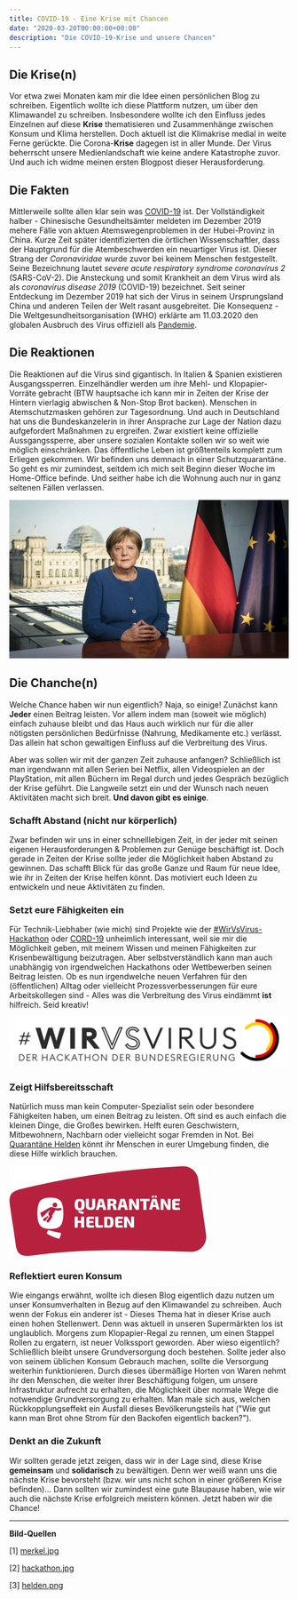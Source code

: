 ```yaml
---
title: COVID-19 - Eine Krise mit Chancen
date: "2020-03-20T00:00:00+00:00"
description: "Die COVID-19-Krise und unsere Chancen"
---
```


## Die Krise(n)

Vor etwa zwei Monaten kam mir die Idee einen persönlichen Blog zu schreiben. Eigentlich wollte ich diese Plattform nutzen, um über den Klimawandel zu schreiben. Insbesondere wollte ich den Einfluss jedes Einzelnen auf diese **Krise** thematisieren und Zusammenhänge zwischen Konsum und Klima herstellen. 
Doch aktuell ist die Klimakrise medial in weite Ferne gerückte. Die Corona-**Krise** dagegen ist in aller Munde. Der Virus beherrscht unsere Medienlandschaft wie keine andere Katastrophe zuvor. Und auch ich widme meinen ersten Blogpost dieser Herausforderung.

## Die Fakten

Mittlerweile sollte allen klar sein was [COVID-19](https://www.ecdc.europa.eu/en/novel-coronavirus-china) ist. Der Vollständigkeit halber - Chinesische Gesundheitsämter meldeten im Dezember 2019 mehere Fälle von aktuen Atemswegenproblemen in der Hubei-Provinz in China. Kurze Zeit später identifizierten die örtlichen Wissenschaftler, dass der Hauptgrund für die Atembeschwerden ein neuartiger Virus ist. Dieser Strang der *Coronaviridae* wurde zuvor bei keinem Menschen festgestellt. Seine Bezeichnung lautet *severe acute respiratory syndrome coronavirus 2* (SARS-CoV-2). Die Ansteckung und somit Krankheit an dem Virus wird als als *coronavirus disease 2019* (COVID-19) bezeichnet. Seit seiner Entdeckung im Dezember 2019 hat sich der Virus in seinem Ursprungsland China und anderen Teilen der Welt rasant ausgebreitet. Die Konsequenz - Die Weltgesundheitsorganisation (WHO) erklärte am 11.03.2020 den globalen Ausbruch des Virus offiziell als [Pandemie](http://www.euro.who.int/de/health-topics/health-emergencies/coronavirus-covid-19/news/news/2020/3/who-announces-covid-19-outbreak-a-pandemic).

## Die Reaktionen

Die Reaktionen auf die Virus sind gigantisch. In Italien & Spanien existieren Ausgangssperren. Einzelhändler werden um ihre Mehl- und Klopapier-Vorräte gebracht (BTW hauptsache ich kann mir in Zeiten der Krise der Hintern vierlagig abwischen & Non-Stop Brot backen). Menschen in Atemschutzmasken gehören zur Tagesordnung. Und auch in Deutschland hat uns die Bundeskanzelerin in ihrer Ansprache zur Lage der Nation dazu aufgefordert Maßnahmen zu ergreifen. Zwar existiert keine offizielle Aussgangssperre, aber unsere sozialen Kontakte sollen wir so weit wie möglich einschränken. Das öffentliche Leben ist größtenteils komplett zum Erliegen gekommen. Wir befinden uns demnach in einer Schutzquarantäne. So geht es mir zumindest, seitdem ich mich seit Beginn dieser Woche im Home-Office befinde. Und seither habe ich die Wohnung auch nur in ganz seltenen Fällen verlassen. 

![Angela Merkel](./merkel.jpg)

## Die Chanche(n)

Welche Chance haben wir nun eigentlich? Naja, so einige! Zunächst kann **Jeder** einen Beitrag leisten. Vor allem indem man (soweit wie möglich) einfach zuhause bleibt und das Haus auch wirklich nur für die aller nötigsten persönlichen Bedürfnisse (Nahrung, Medikamente etc.) verlässt. Das allein hat schon gewaltigen Einfluss auf die Verbreitung des Virus.

Aber was sollen wir mit der ganzen Zeit zuhause anfangen? Schließlich ist man irgendwann mit allen Serien bei Netflix, allen Videospielen an der PlayStation, mit allen Büchern im Regal durch und jedes Gespräch bezüglich der Krise geführt. Die Langweile setzt ein und der Wunsch nach neuen Aktivitäten macht sich breit. **Und davon gibt es einige**.

### Schafft Abstand (nicht nur körperlich)

Zwar befinden wir uns in einer schnelllebigen Zeit, in der jeder mit seinen eigenen Herausforderungen & Problemen zur Genüge beschäftigt ist. Doch gerade in Zeiten der Krise sollte jeder die Möglichkeit haben Abstand zu gewinnen. Das schafft Blick für das große Ganze und Raum für neue Idee, wie ihr in Zeiten der Krise helfen könnt. Das motiviert euch Ideen zu entwickeln und neue Aktivitäten zu finden.  

### Setzt eure Fähigkeiten ein

Für Technik-Liebhaber (wie mich) sind  Projekte wie der [#WirVsVirus-Hackathon](https://wirvsvirushackathon.org/mitmachen/) oder [CORD-19](https://www.kaggle.com/allen-institute-for-ai/CORD-19-research-challenge) unheimlich interessant, weil sie mir die Möglichkeit geben, mit meinem Wissen und meinen Fähigkeiten zur Krisenbewältigung beizutragen. Aber selbstverständlich kann man auch unabhängig von irgendwelchen Hackathons oder Wettbewerben seinen Beitrag leisten. Ob es nun irgendwelche neuen Verfahren für den (öffentlichen) Alltag oder vielleicht Prozessverbesserungen für eure Arbeitskollegen sind - Alles was die Verbreitung des Virus eindämmt **ist** hilfreich. Seid kreativ!


![#WirVsVirus-Hackathon](./hackathon.jpg)


### Zeigt Hilfsbereitsschaft 

Natürlich muss man kein Computer-Spezialist sein oder besondere Fähigkeiten haben, um einen Beitrag zu leisten. Oft sind es auch einfach die kleinen Dinge, die Großes bewirken. Helft euren Geschwistern, Mitbewohnern, Nachbarn oder vielleicht sogar Fremden in Not. Bei [Quarantäne Helden](https://www.quarantaenehelden.org/#/) könnt ihr Menschen in eurer Umgebung finden, die diese Hilfe wirklich brauchen.

![Quarantäne Helden](./helden.png)

### Reflektiert euren Konsum

Wie eingangs erwähnt, wollte ich diesen Blog eigentlich dazu nutzen um unser Konsumverhalten in Bezug auf den Klimawandel zu schreiben. Auch wenn der Fokus ein anderer ist - Dieses Thema hat in dieser Krise auch einen hohen Stellenwert. Denn was aktuell in unseren Supermärkten los ist unglaublich. Morgens zum Klopapier-Regal zu rennen, um einen Stappel Rollen zu ergatern, ist neuer Volkssport geworden. Aber wieso eigentlich? Schließlich bleibt unsere Grundversorgung doch bestehen. Sollte jeder also von seinem üblichen Konsum Gebrauch machen, sollte die Versorgung weiterhin funktionieren. Durch dieses übermäßige Horten von Waren nehmt ihr den Menschen, die weiter ihrer Beschäftigung folgen, um unsere Infrastruktur aufrecht zu erhalten, die Möglichkeit über normale Wege die notwendige Grundversorgung zu erhalten. Man male sich aus, welchen Rückkopplungseffekt ein Ausfall dieses Bevölkerungsteils hat ("Wie gut kann man Brot ohne Strom für den Backofen eigentlich backen?").

### Denkt an die Zukunft

Wir sollten gerade jetzt zeigen, dass wir in der Lage sind, diese Krise **gemeinsam** und **solidarisch** zu bewältigen. Denn wer weiß wann uns die nächste Krise bevorsteht (bzw. wir uns nicht schon in einer größeren Krise befinden)... Dann sollten wir zumindest eine gute Blaupause haben, wie wir auch die nächste Krise erfolgreich meistern können. Jetzt haben wir die Chance!

***

 **Bild-Quellen**

 [1] [merkel.jpg](https://cdn.prod.www.spiegel.de/images/0e01f0a5-80e5-4084-9a42-9feab3899ff3_w948_r1.77_fpx55.33_fpy54.97.jpg)

 [2] [hackathon.jpg](https://wirvsvirushackathon.org/wp-content/uploads/2020/03/12-scaled.jpg) 

 [3] [helden.png](https://www.quarantaenehelden.org/static/media/logo.c3831aea.svg)



